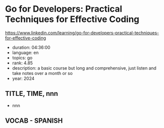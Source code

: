 # Go for Developers: Practical Techniques for Effective Coding

https://www.linkedin.com/learning/go-for-developers-practical-techniques-for-effective-coding

- duration: 04:36:00
- language: en
- topics: go
- rank: 4.85
- description: a basic course but long and comprehensive, just listen and take notes over a month or so
- year: 2024

## TITLE, TIME, nnn

- nnn

## VOCAB - SPANISH

```
```
